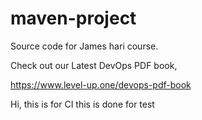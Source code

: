 # maven-project
Source code for James hari course.

Check out our Latest DevOps PDF book,

https://www.level-up.one/devops-pdf-book

Hi, this is for CI
this is done
for test
